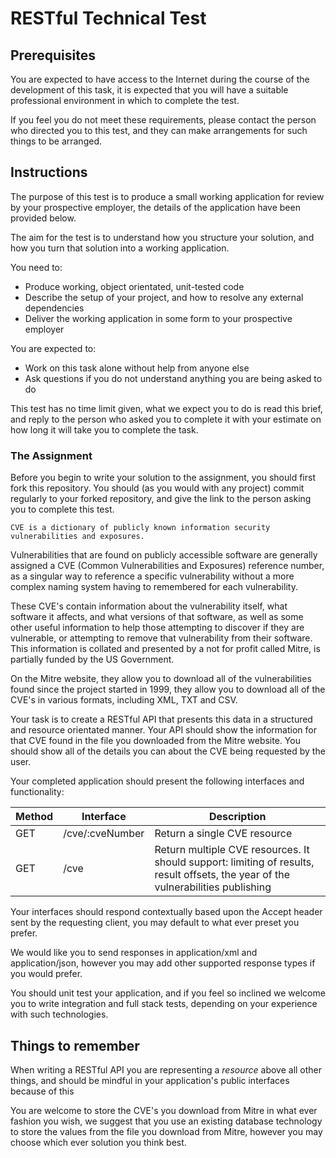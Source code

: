 # RESTful Technical Test

## Prerequisites

You are expected to have access to the Internet during the course of the development of this task, it is expected that you will have a suitable professional environment in which to complete the test.

If you feel you do not meet these requirements, please contact the person who directed you to this test, and they can make arrangements for such things to be arranged.

## Instructions

The purpose of this test is to produce a small working application for review by your prospective employer, the details of the application have been provided below.

The aim for the test is to understand how you structure your solution, and how you turn that solution into a working application. 

You need to:

* Produce working, object orientated, unit-tested code
* Describe the setup of your project, and how to resolve any external dependencies 
* Deliver the working application in some form to your prospective employer

You are expected to:

* Work on this task alone without help from anyone else
* Ask questions if you do not understand anything you are being asked to do

This test has no time limit given, what we expect you to do is read this brief, and reply to the person who asked you to complete it with your estimate on how long it will take you to complete the task.

### The Assignment

Before you begin to write your solution to the assignment, you should first fork this repository. You should (as you would with any project) commit regularly to your forked repository, and give the link to the person asking you to complete this test.

`CVE is a dictionary of publicly known information security vulnerabilities and exposures.`

Vulnerabilities that are found on publicly accessible software are generally assigned a CVE (Common Vulnerabilities and Exposures) reference number, as a singular way to reference a specific vulnerability without a more complex naming system having to remembered for each vulnerability.

These CVE's contain information about the vulnerability itself, what software it affects, and what versions of that software, as well as some other useful information to help those attempting to discover if they are vulnerable, or attempting to remove that vulnerability from their software. This information is collated and presented by a not for profit called Mitre, is partially funded by the US Government. 

On the Mitre website, they allow you to download all of the vulnerabilities found since the project started in 1999, they allow you to download all of the CVE's in various formats, including XML, TXT and CSV. 

Your task is to create a RESTful API that presents this data in a structured and resource orientated manner. Your API should show the information for that CVE found in the file you downloaded from the Mitre website. You should show all of the details you can about the CVE being requested by the user.

Your completed application should present the following interfaces and functionality:

| Method | Interface | Description |
| ------ | --------- | ----------- |
| GET | /cve/:cveNumber  | Return a single CVE resource  |
| GET | /cve  | Return multiple CVE resources. It should support: limiting of results, result offsets, the year of the vulnerabilities publishing  |

Your interfaces should respond contextually based upon the Accept header sent by the requesting client, you may default to what ever preset you prefer.

We would like you to send responses in application/xml and application/json, however you may add other supported response types if you would prefer.

You should unit test your application, and if you feel so inclined we welcome you to write integration and full stack tests, depending on your experience with such technologies.

## Things to remember

When writing a RESTful API you are representing a *resource* above all other things, and should be mindful in your application's public interfaces because of this

You are welcome to store the CVE's you download from Mitre in what ever fashion you wish, we suggest that you use an existing database technology to store the values from the file you download from Mitre, however you may choose which ever solution you think best.


